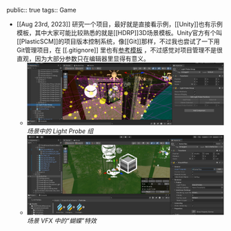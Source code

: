 public:: true
tags:: Game

- [[Aug 23rd, 2023]] 研究一个项目，最好就是直接看示例，[[Unity]]也有示例模板，其中大家可能比较熟悉的就是[[HDRP]]3D场景模板。Unity官方有个叫[[PlasticSCM]]的项目版本控制系统，像[[Git]]那样，不过我也尝试了一下用Git管理项目，在 [[.gitignore]] 里也有[参考模板](https://github.com/github/gitignore/blob/main/Unity.gitignore) ，不过感觉对项目管理不是很直观，因为大部分参数只在编辑器里显得有意义。
	- ![image.png](../assets/image_1692793218900_0.png) _场景中的 Light Probe 组_
	- ![image.png](../assets/image_1692793426106_0.png) _场景 VFX 中的“蝴蝶”特效_
